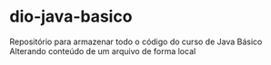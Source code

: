 # dio-java-basico

Repositório para armazenar todo o código do curso de Java Básico
Alterando conteúdo de um arquivo de forma local
